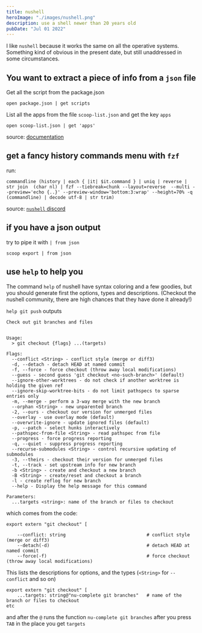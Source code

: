 ```yaml
---
title: nushell
heroImage: "./images/nushell.png"
description: use a shell newer than 20 years old
pubDate: "Jul 01 2022"
---
```


I like `nushell` because it works the same on all the operative systems. Something kind of obvious in the present date, but still unaddressed in some circumstances.

## You want to extract a piece of info from a `json` file

Get all the script from the package.json

```
open package.json | get scripts
```

List all the apps from the file `scoop-list.json` and get the key `apps`

```
open scoop-list.json | get 'apps'
```

source: [documentation](https://www.nushell.sh/book/loading_data.html#opening-files)

## get a fancy history commands menu with `fzf`

run:

```
commandline (history | each { |it| $it.command } | uniq | reverse | str join  (char nl) | fzf --tiebreak=chunk --layout=reverse  --multi --preview='echo {..}' --preview-window='bottom:3:wrap' --height=70% -q (commandline) | decode utf-8 | str trim)
```

source: [`nushell` discord](https://discord.com/channels/601130461678272522/615253963645911060/1093077154473975868)

## if you have a json output

try to pipe it with `| from json`
```
scoop export | from json
```

## use `help` to help you

The command `help` of nushell have syntax coloring and a few goodies, but you should generate first the options, types and descriptions. (Checkout the nushell community, there are high chances that they have done it already!)

`help git push` outputs
```
Check out git branches and files


Usage:
  > git checkout {flags} ...(targets)

Flags:
  --conflict <String> - conflict style (merge or diff3)
  -d, --detach - detach HEAD at named commit
  -f, --force - force checkout (throw away local modifications)
  --guess - second guess 'git checkout <no-such-branch>' (default)
  --ignore-other-worktrees - do not check if another worktree is holding the given ref
  --ignore-skip-worktree-bits - do not limit pathspecs to sparse entries only
  -m, --merge - perform a 3-way merge with the new branch
  --orphan <String> - new unparented branch
  -2, --ours - checkout our version for unmerged files
  --overlay - use overlay mode (default)
  --overwrite-ignore - update ignored files (default)
  -p, --patch - select hunks interactively
  --pathspec-from-file <String> - read pathspec from file
  --progress - force progress reporting
  -q, --quiet - suppress progress reporting
  --recurse-submodules <String> - control recursive updating of submodules
  -3, --theirs - checkout their version for unmerged files
  -t, --track - set upstream info for new branch
  -b <String> - create and checkout a new branch
  -B <String> - create/reset and checkout a branch
  -l - create reflog for new branch
  --help - Display the help message for this command

Parameters:
  ...targets <string>: name of the branch or files to checkout
```

which comes from the code:

```
export extern "git checkout" [

    --conflict: string                              # conflict style (merge or diff3)
    --detach(-d)                                    # detach HEAD at named commit
    --force(-f)                                     # force checkout (throw away local modifications)
```
This lists the descriptions for options, and the types (`<String>` for `--conflict` and so on)

```
export extern "git checkout" [
    ...targets: string@"nu-complete git branches"   # name of the branch or files to checkout
etc
```

and after the `@` runs the function `nu-complete git branches` after you press `TAB` in the place you get `targets`
